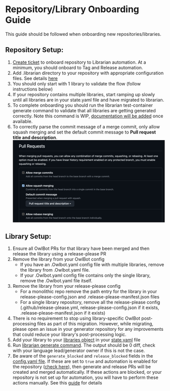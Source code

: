 # Repository/Library Onboarding Guide

This guide should be followed when onboarding new repositories/libraries.

## Repository Setup:
1) [Create ticket](go/onboard-repository-to-librarian) to onboard repository to Librarian automation. At a minimum, you should onboard to Tag and Release automation.
2) Add .librarian directory to your repository with appropriate configuration files. See details [here](https://github.com/googleapis/librarian/blob/main/doc/language-onboarding.md#configuration-files)
3) You should only start with 1 library to validate the flow (follow instructions below)
4) If your repository contains multiple libraries, start ramping up slowly until all libraries are in your state.yaml file and have migrated to librarian.
5) To complete onboarding you should run the librarian test-container generate command to validate that all libraries are getting generated correctly. Note this command is WIP, [documentation will be added](https://github.com/googleapis/librarian/issues/2621) once available.  
6) To correctly parse the commit message of a merge commit, only allow squash merging
and set the default commit message to **Pull request title and description**.
![Pull request settings](assets/setting-pull-requests.webp)

## Library Setup:
1) Ensure all OwlBot PRs for that library have been merged and then release the library using a release-please PR
2) Remove the library from your OwlBot config
    - If you have an .Owlbot.yaml config file with multiple libraries, remove the library from .Owlbot.yaml file.
    - If your .Owlbot.yaml config file contains only the single library, remove the .Owlbot.yaml file itself.
3) Remove the library from your release-please config
    - For a monolithic repo remove the path entry for the library in your release-please-config.json and .release-please-manifest.json files
    - For a single library repository, remove all the release-please config (.github/release-please.yml, release-please-config.json if it exists, .release-please-manifest.json if it exists)
4) There is no requirement to stop using library-specific OwlBot post-processing files as part of this migration. However, while migrating, please open an issue in your generator repository for any improvements that could reduce your library's post-processing logic.
5) Add your library to your [libraries object](https://github.com/googleapis/librarian/blob/main/doc/state-schema.md#libraries-object) in your [state.yaml](https://github.com/googleapis/librarian/blob/main/doc/state-schema.md#stateyaml-schema) file
6) Run [librarian generate command](https://github.com/googleapis/librarian/blob/main/doc/cli-commands.md#generate-command).  The output should be 0 diff, check with your language lead/generator owner if this is not the case.
7) Be aware of the `generate_blocked` and `release_blocked` fields in the [config.yaml file](https://github.com/googleapis/librarian/blob/main/doc/config-schema.md#libraries-object). If these are set to `true` and automation is enabled for the repository ([check here](https://github.com/googleapis/librarian/blob/main/internal/automation/prod/repositories.yaml)), then generate and release PRs will be created and merged automatically. If these actions are blocked, or your repository is not set up for automation, you will have to perform these actions manually. See this [guide](https://github.com/googleapis/librarian/blob/main/doc/library-maintainer-guide.md) for details
